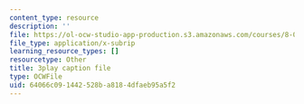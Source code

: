 ```yaml
---
content_type: resource
description: ''
file: https://ol-ocw-studio-app-production.s3.amazonaws.com/courses/8-01sc-classical-mechanics-fall-2016/64066c091442528ba8184dfaeb95a5f2_B6a9FaYI730.vtt
file_type: application/x-subrip
learning_resource_types: []
resourcetype: Other
title: 3play caption file
type: OCWFile
uid: 64066c09-1442-528b-a818-4dfaeb95a5f2
---
```

